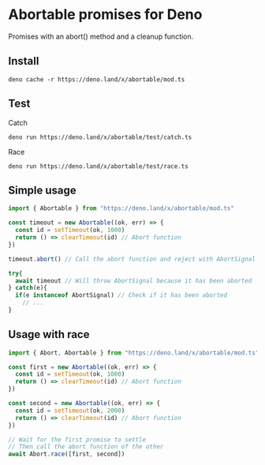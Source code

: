 # Abortable promises for Deno

Promises with an abort() method and a cleanup function.

## Install 

    deno cache -r https://deno.land/x/abortable/mod.ts

## Test

Catch

    deno run https://deno.land/x/abortable/test/catch.ts

Race

    deno run https://deno.land/x/abortable/test/race.ts

## Simple usage

```typescript
import { Abortable } from "https://deno.land/x/abortable/mod.ts"

const timeout = new Abortable((ok, err) => {
  const id = setTimeout(ok, 1000)
  return () => clearTimeout(id) // Abort function
})

timeout.abort() // Call the abort function and reject with AbortSignal

try{
  await timeout // Will throw AbortSignal because it has been aborted
} catch(e){
  if(e instanceof AbortSignal) // Check if it has been aborted
    // ...
}
```

## Usage with race

```typescript
import { Abort, Abortable } from "https://deno.land/x/abortable/mod.ts"

const first = new Abortable((ok, err) => {
  const id = setTimeout(ok, 1000)
  return () => clearTimeout(id) // Abort function
})

const second = new Abortable((ok, err) => {
  const id = setTimeout(ok, 2000)
  return () => clearTimeout(id) // Abort function
})

// Wait for the first promise to settle
// Then call the abort function of the other
await Abort.race([first, second])
```